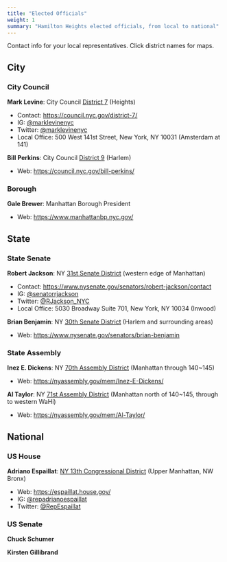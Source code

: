 ```yaml
---
title: "Elected Officials"
weight: 1
summary: "Hamilton Heights elected officials, from local to national"
---
```


Contact info for your local representatives. Click district names for maps.

## City

### City Council

**Mark Levine**:  City Council [District 7](https://council.nyc.gov/district-7/) (Heights)
* Contact: https://council.nyc.gov/district-7/
* IG: [@marklevinenyc](https://www.instagram.com/marklevinenyc)
* Twitter: [@marklevinenyc](https://twitter.com/marklevinenyc)
* Local Office: 500 West 141st Street, New York, NY 10031 (Amsterdam at 141)

**Bill Perkins**: City Council [District 9](https://council.nyc.gov/district-9/) (Harlem)
* Web: https://council.nyc.gov/bill-perkins/

### Borough

**Gale Brewer**: Manhattan Borough President
* Web: https://www.manhattanbp.nyc.gov/

## State

### State Senate

**Robert Jackson**: NY [31st Senate District](https://www.nysenate.gov/district/31) (western edge of Manhattan)
* Contact: https://www.nysenate.gov/senators/robert-jackson/contact
* IG: [@senatorrjackson](https://www.instagram.com/senatorrjackson)
* Twitter: [@RJackson_NYC](https://twitter.com/RJackson_NYC)
* Local Office:  5030 Broadway Suite 701, New York, NY 10034 (Inwood)

**Brian Benjamin**: NY [30th Senate District](https://www.nysenate.gov/district/30) (Harlem and surrounding areas)
* Web: https://www.nysenate.gov/senators/brian-benjamin

### State Assembly

**Inez E. Dickens**: NY [70th Assembly District](https://nyassembly.gov/mem/Inez-E-Dickens/map/) (Manhattan through 140~145)
* Web: https://nyassembly.gov/mem/Inez-E-Dickens/

**Al Taylor**: NY [71st Assembly District](https://nyassembly.gov/mem/Al-Taylor/map/) (Manhattan north of 140~145, through to western WaHi)
* Web: https://nyassembly.gov/mem/Al-Taylor/

## National

### US House

**Adriano Espaillat**: [NY 13th Congressional District](https://www.govtrack.us/congress/members/NY/13) (Upper Manhattan, NW Bronx)
* Web: https://espaillat.house.gov/
* IG: [@repadrianoespaillat](https://www.instagram.com/repadrianoespaillat)
* Twitter: [@RepEspaillat](https://twitter.com/RepEspaillat)

### US Senate

**Chuck Schumer**

**Kirsten Gillibrand**
